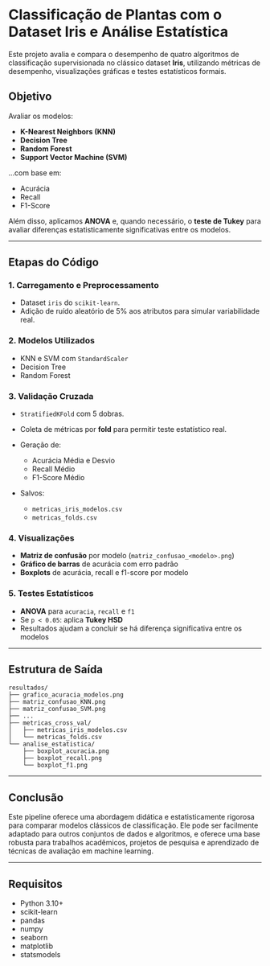 ﻿# Classificação de Plantas com o Dataset Iris e Análise Estatística

Este projeto avalia e compara o desempenho de quatro algoritmos de classificação supervisionada no clássico dataset **Iris**, utilizando métricas de desempenho, visualizações gráficas e testes estatísticos formais.

## Objetivo

Avaliar os modelos:

* **K-Nearest Neighbors (KNN)**
* **Decision Tree**
* **Random Forest**
* **Support Vector Machine (SVM)**

...com base em:

* Acurácia
* Recall
* F1-Score

Além disso, aplicamos **ANOVA** e, quando necessário, o **teste de Tukey** para avaliar diferenças estatisticamente significativas entre os modelos.

---

## Etapas do Código

### 1. **Carregamento e Preprocessamento**

* Dataset `iris` do `scikit-learn`.
* Adição de ruído aleatório de 5% aos atributos para simular variabilidade real.

### 2. **Modelos Utilizados**

* KNN e SVM com `StandardScaler`
* Decision Tree
* Random Forest

### 3. **Validação Cruzada**

* `StratifiedKFold` com 5 dobras.
* Coleta de métricas por **fold** para permitir teste estatístico real.
* Geração de:

  * Acurácia Média e Desvio
  * Recall Médio
  * F1-Score Médio
* Salvos:

  * `metricas_iris_modelos.csv`
  * `metricas_folds.csv`

### 4. **Visualizações**

* **Matriz de confusão** por modelo (`matriz_confusao_<modelo>.png`)
* **Gráfico de barras** de acurácia com erro padrão
* **Boxplots** de acurácia, recall e f1-score por modelo

### 5. **Testes Estatísticos**

* **ANOVA** para `acuracia`, `recall` e `f1`
* Se `p < 0.05`: aplica **Tukey HSD**
* Resultados ajudam a concluir se há diferença significativa entre os modelos

---

## Estrutura de Saída

```
resultados/
├── grafico_acuracia_modelos.png
├── matriz_confusao_KNN.png
├── matriz_confusao_SVM.png
├── ...
├── metricas_cross_val/
│   ├── metricas_iris_modelos.csv
│   └── metricas_folds.csv
└── analise_estatistica/
    ├── boxplot_acuracia.png
    ├── boxplot_recall.png
    └── boxplot_f1.png
```

---

## Conclusão

Este pipeline oferece uma abordagem didática e estatisticamente rigorosa para comparar modelos clássicos de classificação. Ele pode ser facilmente adaptado para outros conjuntos de dados e algoritmos, e oferece uma base robusta para trabalhos acadêmicos, projetos de pesquisa e aprendizado de técnicas de avaliação em machine learning.

---

## Requisitos

* Python 3.10+
* scikit-learn
* pandas
* numpy
* seaborn
* matplotlib
* statsmodels
